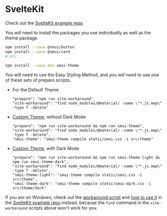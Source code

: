 # SvelteKit

Check out the [SvelteKit example repo](https://github.com/hperrin/smui-example-sveltekit).

You will need to install the packages you use individually as well as the theme package.

```sh
npm install --save @smui/button
npm install --save @smui/card
# etc...

npm install --save-dev smui-theme
```

You will need to use the Easy Styling Method, and you will need to use one of these sets of prepare scripts.

- For the Default Theme

  ```
  "prepare": "npm run vite-workaround",
  "vite-workaround": "find node_modules/@material/ -name \"*.js.map\" -type f -delete"
  ```

- [Custom Theme](THEMING.md), without Dark Mode

  ```
  "prepare": "npm run vite-workaround && npm run smui-theme",
  "vite-workaround": "find node_modules/@material/ -name \"*.js.map\" -type f -delete",
  "smui-theme": "smui-theme compile static/smui.css -i src/theme"
  ```

- [Custom Theme](THEMING.md), with Dark Mode

  ```
  "prepare": "npm run vite-workaround && npm run smui-theme-light && npm run smui-theme-dark",
  "vite-workaround": "find node_modules/@material/ -name \"*.js.map\" -type f -delete",
  "smui-theme-light": "smui-theme compile static/smui.css -i src/theme",
  "smui-theme-dark": "smui-theme compile static/smui-dark.css -i src/theme/dark"
  ```

If you are on Windows, check out the [workaround script](https://github.com/hperrin/smui-example-sveltekit/blob/master/_helper/vite-workaround.js) and [how to use it](https://github.com/hperrin/smui-example-sveltekit/blob/master/package.json) in the [SvelteKit example repo](https://github.com/hperrin/smui-example-sveltekit) instead, because the `find` command in the `vite-workaround` scripts above won't work for you.
